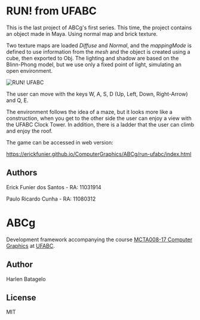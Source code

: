 # RUN! from UFABC

This is the last project of ABCg's first series. This time, the project contains an object made in Maya. Using normal map and brick texture.

Two texture maps are loaded _Diffuse_ and _Normal_, and the _mappingMode_ is defined to use information from the _mesh_ and the object is created using a cube, then exported to Obj.
The lighting and shadow are based on the Blinn-Phong model, but we use only a fixed point of light, simulating an open environment.

![RUN! UFABC](gif/run.gif)

The user can move with the keys W, A, S, D (Up, Left, Down, Right-Arrow) and Q, E.

The environment follows the idea of a maze, but it looks more like a construction, when you get to the other side the user can enjoy a view with the UFABC Clock Tower. In addition, there is a ladder that the user can climb and enjoy the roof.

The game can be accessed in web version:

   https://erickfunier.github.io/ComputerGraphics/ABCg/run-ufabc/index.html
   
## Authors
   Erick Funier dos Santos - RA: 11031914
   
   Paulo Ricardo Cunha - RA: 11080312

# ABCg

Development framework accompanying the course [MCTA008-17 Computer Graphics](http://professor.ufabc.edu.br/~harlen.batagelo/cg/) at [UFABC](https://www.ufabc.edu.br/).

## Author

Harlen Batagelo

## License

MIT
